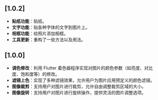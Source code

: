 ## [1.0.2]
- **贴纸功能**：贴纸。
- **文字功能**：贴各种字体的文字到图片上。
- **相框功能**：给照片添加相框。
- **工具更新**：重构了一些方法以及用法。
## [1.0.0]
- **调色修改**：利用 Flutter 着色器程序实现对图片的颜色参数（如亮度、对比度、饱和度等）的修改。
- **滤镜上色**：实现了多种滤镜效果，允许用户为图片应用预定义的颜色滤镜。
- **图像裁剪**：支持用户对图片进行裁剪，允许自由调整裁剪区域的大小。
- **图像旋转**：支持用户对图片进行旋转操作，提供灵活的图片调整选项。


